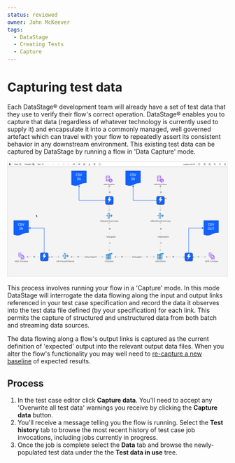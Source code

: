 ```yaml
---
status: reviewed
owner: John McKeever
tags:
  - DataStage
  - Creating Tests
  - Capture
---
```

# Capturing test data

Each DataStage® development team will already have a set of test data that they use to verify their flow's correct operation.  DataStage® enables you to capture that data (regardless of whatever technology is currently used to supply it) and encapsulate it into a commonly managed, well governed artefact which can travel with your flow to repeatedly assert its consistent behavior in any downstream environment.  This existing test data can be captured by DataStage by running a flow in 'Data Capture' mode.

![screen capture](./images/ds-test-case-capture.png "test screen capture")

This process involves running your flow in a 'Capture' mode.  In this mode DataStage will interrogate the data flowing along the input and output links referenced in your test case specification and record the data it observes into the test data file defined (by your specification) for each link.  This permits the capture of structured and unstructured data from both batch and streaming data sources.

The data flowing along a flow's output links is captured as the current definition of 'expected' output into the relevant output data files.  When you alter the flow's functionality you may well need to [re-capture a new baseline](baselining-test-results.md) of expected results.

## Process

1. In the test case editor click **Capture data**. You'll need to accept any 'Overwrite all test data' warnings you receive by clicking the **Capture data** button.
1. You'll receive a message telling you the flow is running.  Select the **Test history** tab to browse the most recent history of test case job invocations, including jobs currently in progress.
1. Once the job is complete select the **Data** tab and browse the newly-populated test data under the the **Test data in use** tree.
